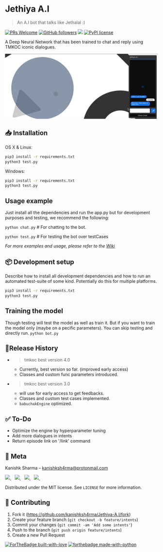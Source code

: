 # Jethiya A.I
> An A.I bot that talks like Jethalal :)

[![PRs Welcome](https://img.shields.io/badge/PRs-welcome-brightgreen.svg?style=flat-square)](http://makeapullrequest.com)
[![GitHub followers](https://img.shields.io/github/followers/Naereen.svg?style=social&label=Follow&maxAge=2592000)](https://github.com/kanishksh4rma?tab=followers)
![](https://img.shields.io/badge/Status-Early%20Access-brightgreen.svg?style=flat-square)
[![PyPI license](https://img.shields.io/pypi/l/ansicolortags.svg)](https://pypi.python.org/pypi/ansicolortags/)


A Deep Neural Network that has been trained to chat and reply using TMKOC iconic dialogues.

![](/static/header.png)

## 📥 Installation

OS X & Linux:

```sh
pip3 install -r requirements.txt
python3 test.py
```

Windows:

```sh
pip3 install -r requirements.txt
python3 test.py
```

## Usage example

Just install all the dependencies and run the app.py but for development purposes and testing, we recommend the following:

`python chat.py`   # For chatting to the bot.

`python test.py`   # For testing the bot over testCases

_For more examples and usage, please refer to the [Wiki](/wiki.md)_

## 📦 Development setup

Describe how to install all development dependencies and how to run an automated test-suite of some kind. Potentially do this for multiple platforms.

```sh
pip3 install -r requirements.txt
python3 test.py
```
## Training the model
Though testing will test the model as well as train it. But if you want to train the model only (maybe on a pecific parameters). You can skip testing and directly run.
`python bot.py`

## 🔹Release History

* > tmkoc best version 4.0
    * Currently, best version so far. (improved early access)
    * Classes and custom func parameters introduced.
* > tmkoc best version 3.0
    * will use for early access to get feedbacks.
    * Classes and custom test cases implemented.
    * `babuchakEngine` optimized.

## ✅ To-Do
* Optimize the engine by hyperparameter tuning
* Add more dialogues in intents
* Return episode link on '/link' command


## 🔭 Meta

Kanishk Sharma – kanishksh4rma@protonmail.com
<p align='left'>
  <a href="https://twitter.com/wtfkanishk">
    <img src="https://img.shields.io/badge/Twitter-1DA1F2?style=for-the-badge&logo=twitter&logoColor=white" />    
  </a>&nbsp;&nbsp;
  <a href="https://www.linkedin.com/in/kanishksh4rma/">
    <img src="https://img.shields.io/badge/linkedin-%230077B5.svg?&style=for-the-badge&logo=linkedin&logoColor=white" />
  </a>&nbsp;&nbsp;
  <a href="https://www.github.com/kanishksh4rma/">
    <img src="https://img.shields.io/badge/GitHub-100000?style=for-the-badge&logo=github&logoColor=white" />
  </a>&nbsp;&nbsp;
  <a href="https://instagram.com/holyy.lucifer">
    <img src="https://img.shields.io/badge/instagram-%23E4405F.svg?&style=for-the-badge&logo=instagram&logoColor=white" />        
  </a>&nbsp;&nbsp;
   
</p>

Distributed under the MIT license. See ``LICENSE`` for more information.

## 🏅 Contributing

1. Fork it (<https://github.com/kanishksh4rma/Jethiya-A.I/fork>)
2. Create your feature branch (`git checkout -b feature/intents`)
3. Commit your changes (`git commit -am 'Add some intents'`)
4. Push to the branch (`git push origin feature/intents`)
5. Create a new Pull Request

<!-- Markdown link & img dfn's -->
[![ForTheBadge built-with-love](http://ForTheBadge.com/images/badges/built-with-love.svg)](https://GitHub.com/Naereen/)
[![forthebadge made-with-python](http://ForTheBadge.com/images/badges/made-with-python.svg)](https://www.python.org/)
